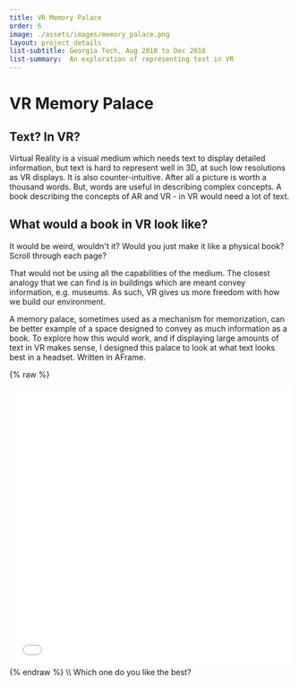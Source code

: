 ```yaml
---
title: VR Memory Palace
order: 6
image: ./assets/images/memory_palace.png
layout: project_details
list-subtitle: Georgia Tech, Aug 2018 to Dec 2018
list-summary:  An exploration of representing text in VR
---
```


# VR Memory Palace

## Text? In VR?

Virtual Reality is a visual medium which needs text to display detailed information, but text is hard to represent well in 3D, at such low resolutions as VR displays. It is also counter-intuitive. After all a picture is worth a thousand words. But, words are useful in describing complex concepts. A book describing the concepts of AR and VR - in VR would need a lot of text.

## What would a book in VR look like?

It would be weird, wouldn't it? Would you just make it like a physical book? Scroll through each page?

That would not be using all the capabilities of the medium. The closest analogy that we can find is in buildings which are meant convey information, e.g. museums. As such, VR gives us more freedom with how we build our environment.

A memory palace, sometimes used as a mechanism for memorization, can be better example of a space designed to convey as much information as a book. To explore how this would work, and if displaying large amounts of text in VR makes sense, I designed this palace to look at what text looks best in a headset. Written in AFrame.

{% raw %}
<iframe frameborder="no" border="0" marginwidth="0" marginheight="0" width="100%" height="500px" src="../assets/memory_palace/palace.html"></iframe>
{% endraw %}
\\
Which one do you like the best?
